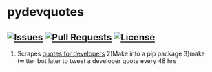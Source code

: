 # pydevquotes
[![Issues](https://img.shields.io/github/issues/Shankusu993/pydevquotes.svg?color=scarlet&style=plastic)](https://github.com/Shankusu993/pydevquotes/issues) [![Pull Requests](https://img.shields.io/github/issues-pr/shankusu993/pydevquotes.svg?style=plastic)](https://github.com/Shankusu993/pydevquotes/pulls) [![License](https://img.shields.io/cocoapods/l/AFNetworking.svg?style=plastic)](https://github.com/Shankusu993/pydevquotes/blob/master/LICENSE) 
---
1) Scrapes [quotes for developers](https://fortrabbit.github.io/quotes/)
2)Make into a pip package
3)make twitter bot later to tweet a developer quote every 48 hrs
